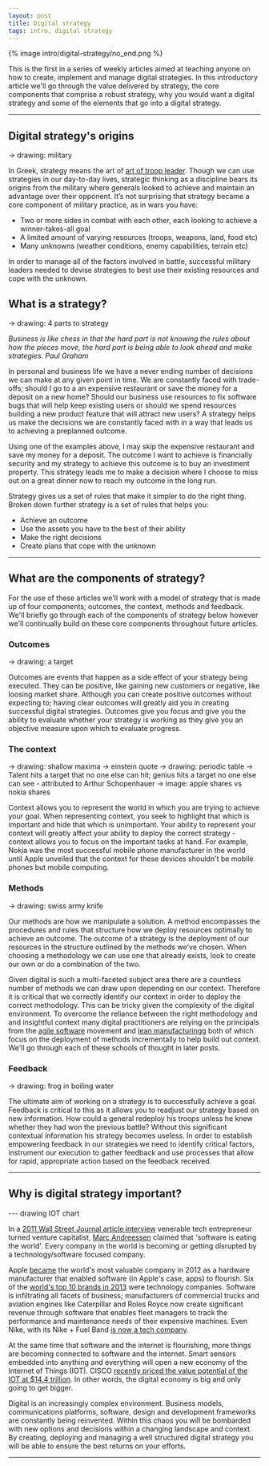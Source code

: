 ```yaml
---
layout: post
title: Digital strategy
tags: intro, digital strategy
---
```


{% image intro/digital-strategy/no_end.png %}

This is the first in a series of weekly articles aimed at teaching anyone on how to create, implement and manage digital strategies. In this introductory article we'll go through the value delivered by strategy, the core components that comprise a robust strategy, why you would want a digital strategy and some of the elements that go into a digital strategy.

***

## Digital strategy's origins

-> drawing: military 

In Greek, strategy means the art of [art of troop leader](http://en.wikipedia.org/wiki/Strategy). Though we can use strategies in our day-to-day lives, strategic thinking as a discipline bears its origins from the military where generals looked to achieve and maintain an advantage over their opponent. It’s not surprising that strategy became a core component of military practice, as in wars you have:

* Two or more sides in combat with each other, each looking to achieve a winner-takes-all goal
* A limited amount of varying resources (troops, weapons, land, food etc)
* Many unknowns (weather conditions, enemy capabilities, terrain etc)

In order to manage all of the factors involved in battle, successful military leaders needed to devise strategies to best use their existing resources and cope with the unknown.

## What is a strategy?

-> drawing: 4 parts to strategy

<cite>Business is like chess in that the hard part is not knowing the rules about how the pieces move, the hard part is being able to look ahead and make strategies. <span class='reference'>Paul Graham</span></cite>

In personal and business life we have a never ending number of decisions we can make at any given point in time. We are constantly faced with trade-offs; should I go to a an expensive restaurant or save the money for a deposit on a new home? Should our business use resources to fix software bugs that will help keep existing users or should we spend resources building a new product feature that will attract new users? A strategy helps us make the decisions we are constantly faced with in a way that leads us to achieving a preplanned outcome.

Using one of the examples above, I may skip the expensive restaurant and save my money for a deposit. The outcome I want to achieve is financially security and my strategy to achieve this outcome is to buy an investment property. This strategy leads me to make a decision where I choose to miss out on a great dinner now to reach my outcome in the long run.

Strategy gives us a set of rules that make it simpler to do the right thing. Broken down further strategy is a set of rules that helps you:

* Achieve an outcome
* Use the assets you have to the best of their ability
* Make the right decisions
* Create plans that cope with the unknown

***

## What are the components of strategy?

For the use of these articles we'll work with a model of strategy that is made up of four components; outcomes, the context, methods and feedback. We'll briefly go through each of the components of strategy below however we'll continually build on these core components throughout future articles.

### Outcomes

-> drawing: a target

Outcomes are events that happen as a side effect of your strategy being executed. They can be positive, like gaining new customers or negative, like loosing market share. Although you can create positive outcomes without expecting to; having clear outcomes will greatly aid you in creating successful digital strategies. Outcomes give you focus and give you the ability to evaluate whether your strategy is working as they give you an objective measure upon which to evaluate progress.

### The context

-> drawing: shallow maxima
-> einstein quote
-> drawing: periodic table
-> Talent hits a target that no one else can hit; genius hits a target no one else can see - attributed to Arthur Schopenhauer
-> image: apple shares vs nokia shares

Context allows you to represent the world in which you are trying to achieve your goal. When representing context, you seek to highlight that which is important and hide that which is unimportant. Your ability to represent your context will greatly affect your ability to deploy the correct strategy - context allows you to focus on the important tasks at hand. For example, Nokia was the most successful mobile phone manufacturer in the world until Apple unveiled that the context for these devices shouldn't be mobile phones but mobile computing.


### Methods

-> drawing: swiss army knife

Our methods are how we manipulate a solution. A method encompasses the procedures and rules that structure how we deploy resources optimally to achieve an outcome. The outcome of a strategy is the deployment of our resources in the structure outlined by the methods we've chosen. When choosing a methodology we can use one that already exists, look to create our own or do a combination of the two.

Given digital is such a multi-faceted subject area there are a countless number of methods we can draw upon depending on our context. Therefore it is critical that we correctly identify our context in order to deploy the correct methodology. This can be tricky given the complexity of the digital environment. To overcome the reliance between the right methodology and and insightful context many digital practitioners are relying on the principals from the [agile software](http://en.wikipedia.org/wiki/Agile_software_development) movement and [lean manufacturingg](http://en.wikipedia.org/wiki/Lean_manufacturing) both of which focus on the deployment of methods incrementally to help build out context. We'll go through each of these schools of thought in later posts.

### Feedback

-> drawing: frog in boiling water

The ultimate aim of working on a strategy is to successfully achieve a goal. Feedback is critical to this as it allows you to readjust our strategy based on new information. How could a general redeploy his troops unless he knew whether they had won the previous battle? Without this significant contextual information his strategy becomes useless. In order to establish empowering feedback in our strategies we need to identify critical factors, instrument our execution to gather feedback and use processes that allow for rapid, appropriate action based on the feedback received.

***

## Why is digital strategy important?

--- drawing IOT chart

In a [2011 Wall Street Journal article interview](http://online.wsj.com/article/SB10001424053111903480904576512250915629460.html) venerable tech entrepreneur turned venture capitalist, [Marc Andreessen](http://en.wikipedia.org/wiki/Marc_Andreessen) claimed that 'software is eating the world'. Every company in the world is becoming or getting disrupted by a technology/software focused company.

Apple [became](http://news.cnet.com/8301-13579_3-57496464-37/at-$622b-apple-becomes-all-time-most-valuable-company/) the world's most valuable company in 2012 as a hardware manufacturer that enabled software (in Apple's case, apps) to flourish. Six of the [world's top 10 brands in 2013][most-valuable-brands-2013] were technology companies. Software is infiltrating all facets of business; manufacturers of commercial trucks and aviation engines like Caterpillar and Roles Royce now create significant revenue through software that enables fleet managers to track the performance and maintenance needs of their expensive machines. Even Nike, with its Nike + Fuel Band [is now a tech company](http://www.businessweek.com/articles/2013-10-15/sorry-nike-youre-a-tech-company-now#r=rss).

At the same time that software and the internet is flourishing, more things are becoming connected to software and the internet. Smart sensors embedded into anything and everything will open a new economy of the Internet of Things (IOT). CISCO [recently priced the value potential of the IOT at $14.4 trillion](http://www.cisco.com/web/about/ac79/docs/innov/IoE_Economy.pdf). In other words, the digital economy is big and only going to get bigger.

Digital is an increasingly complex environment. Business models, communications platforms, software, design and development frameworks are constantly being reinvented. Within this chaos you will be bombarded with new options and decisions within a changing landscape and context. By creating, deploying and managing a well structured digital strategy you will be able to ensure the best returns on your efforts.

***

[most-valuable-brands-2013]: http://www.businessweek.com/articles/2013-10-01/the-most-valuable-brands-in-america-2000-to-2013#r=rss